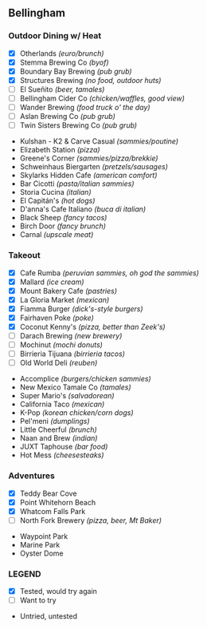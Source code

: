 ## Bellingham

### Outdoor Dining w/ Heat
- [X] Otherlands *(euro/brunch)*
- [X] Stemma Brewing Co *(byof)*
- [X] Boundary Bay Brewing *(pub grub)*
- [X] Structures Brewing *(no food, outdoor huts)*
- [ ] El Sueñito *(beer, tamales)*
- [ ] Bellingham Cider Co *(chicken/waffles, good view)*
- [ ] Wander Brewing *(food truck o' the day)*
- [ ] Aslan Brewing Co *(pub grub)*
- [ ] Twin Sisters Brewing Co *(pub grub)*
- Kulshan - K2 & Carve Casual *(sammies/poutine)*
- Elizabeth Station *(pizza)*
- Greene's Corner *(sammies/pizza/brekkie)*
- Schweinhaus Biergarten *(pretzels/sausages)*
- Skylarks Hidden Cafe *(american comfort)*
- Bar Cicotti *(pasta/italian sammies)*
- Storia Cucina *(italian)*
- El Capitán's *(hot dogs)*
- D'anna's Cafe Italiano *(buca di italian)*
- Black Sheep *(fancy tacos)*
- Birch Door *(fancy brunch)*
- Carnal *(upscale meat)*

### Takeout
- [X] Cafe Rumba *(peruvian sammies, oh god the sammies)*
- [X] Mallard *(ice cream)*
- [X] Mount Bakery Cafe *(pastries)*
- [X] La Gloria Market *(mexican)*
- [X] Fiamma Burger *(dick's-style burgers)*
- [X] Fairhaven Poke *(poke)*
- [X] Coconut Kenny's *(pizza, better than Zeek's)*
- [ ] Darach Brewing *(new brewery)*
- [ ] Mochinut *(mochi donuts)*
- [ ] Birrieria Tijuana *(birrieria tacos)*
- [ ] Old World Deli *(reuben)*
- Accomplice *(burgers/chicken sammies)*
- New Mexico Tamale Co *(tamales)*
- Super Mario's *(salvadorean)*
- California Taco *(mexican)*
- K-Pop *(korean chicken/corn dogs)*
- Pel'meni *(dumplings)*
- Little Cheerful *(brunch)*
- Naan and Brew *(indian)*
- JUXT Taphouse *(bar food)*
- Hot Mess *(cheesesteaks)*

### Adventures
- [X] Teddy Bear Cove
- [X] Point Whitehorn Beach
- [X] Whatcom Falls Park
- [ ] North Fork Brewery *(pizza, beer, Mt Baker)*
- Waypoint Park
- Marine Park
- Oyster Dome

### LEGEND
- [X] Tested, would try again
- [ ] Want to try
- Untried, untested
